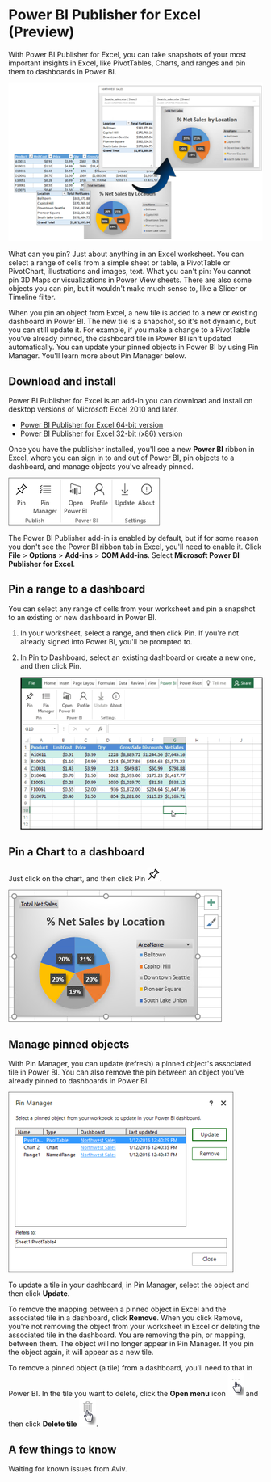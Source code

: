 <properties
   pageTitle="Power BI Publisher for Excel"
   description="Learn how to use the Power BI Publisher for Excel"
   services="powerbi"
   documentationCenter=""
   authors="Minewiskan"
   manager="mblythe"
   editor=""
   tags=""/>

<tags
   ms.service="powerbi"
   ms.devlang="NA"
   ms.topic="article"
   ms.tgt_pltfrm="NA"
   ms.workload="powerbi"
   ms.date="01/12/2016"
   ms.author="owend"/>
# Power BI Publisher for Excel (Preview)

With Power BI Publisher for Excel, you can take snapshots of your most important insights in Excel, like PivotTables, Charts, and ranges and pin them to dashboards in Power BI.

![](media/powerbi-publisher-for-excel/pbi_excel_publisher_pinobj_dashboard.png)

What can you pin? Just about anything in an Excel worksheet. You can select a range of cells from a simple sheet or table, a PivotTable or PivotChart, illustrations and images, text.
What you can't pin: You cannot pin 3D Maps or visualizations in Power View sheets. There are also some objects you can pin, but it wouldn't make much sense to, like a Slicer or Timeline filter.

When you pin an object from Excel, a new tile is added to a new or existing dashboard in Power BI. The new tile is a snapshot, so it's not dynamic, but you can still update it. For example, if you make a change to a PivotTable you've already pinned, the dashboard tile in Power BI isn't updated automatically. You can update your pinned objects in Power BI by using Pin Manager. You'll learn more about Pin Manager below.

## Download and install
Power BI Publisher for Excel is an add-in you can download and install on desktop versions of Microsoft Excel 2010 and later.

-   [Power BI Publisher for Excel 64-bit version](http://go.microsoft.com/fwlink/?LinkId=715729)
-   [Power BI Publisher for Excel 32-bit (x86) version](http://go.microsoft.com/fwlink/?LinkId=715730)

Once you have the publisher installed, you'll see a new **Power BI**
ribbon in Excel, where you can sign in to and out of Power BI, pin objects to a dashboard, and manage objects you've already pinned.

![](media/powerbi-publisher-for-excel/pbi_excel_publisher_ribbon.png)

The Power BI Publisher add-in is enabled by default, but if for some reason you don't see the Power BI ribbon tab in Excel, you'll need to enable it. Click **File** > **Options** > **Add-ins** > **COM Add-ins**. Select **Microsoft Power BI Publisher for Excel**.

## Pin a range to a dashboard
You can select any range of cells from your worksheet and pin a snapshot to an existing or new dashboard in Power BI.

1. In your worksheet, select a range, and then click Pin. If you're not already signed into Power BI, you'll be prompted to.

2. In Pin to Dashboard, select an existing dashboard or create a new one, and then click Pin.

    ![](media/powerbi-publisher-for-excel/pbi_publisher_pinrange.gif)


## Pin a Chart to a dashboard
Just click on the chart, and then click Pin ![](media/powerbi-publisher-for-excel/pbi_excel_publisher_pin.png).

![](media/powerbi-publisher-for-excel/pbi_excel_publisher_chart.png)


## Manage pinned objects
With Pin Manager, you can update (refresh) a pinned object's associated tile in Power BI. You can also remove the pin between an object you've already pinned to dashboards in Power BI.

![](media/powerbi-publisher-for-excel/pbi_excel_publisher_pin_manager.png)

To update a tile in your dashboard, in Pin Manager, select the object and then click **Update**.

To remove the mapping between a pinned object in Excel and the associated tile in a dashboard, click **Remove**. When you click Remove, you're not removing the object from your worksheet in Excel or deleting the associated tile in the dashboard. You are removing the pin, or mapping, between them. The object will no longer appear in Pin Manager. If you pin the object again, it will appear as a new tile.

To remove a pinned object (a tile) from a dashboard, you'll need to that in Power BI. In the tile you want to delete, click the **Open menu** icon ![](media/powerbi-publisher-for-excel/pbi_excel_publisher_tile_openmenu.png)
and then click **Delete tile**   ![](media/powerbi-publisher-for-excel/pbi_excel_publisher_tile_trashcan.png).

## A few things to know
Waiting for known issues from Aviv.
